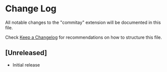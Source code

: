 # Change Log

All notable changes to the "commitay" extension will be documented in this file.

Check [Keep a Changelog](http://keepachangelog.com/) for recommendations on how to structure this file.

## [Unreleased]

- Initial release